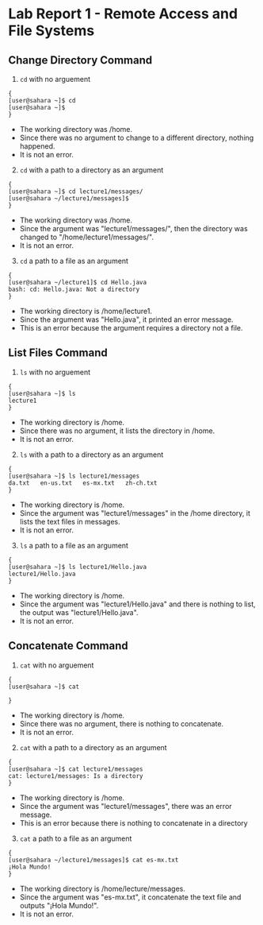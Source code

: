 # Lab Report 1 - Remote Access and File Systems

## Change Directory Command

   1. `cd` with no arguement
   ```
   {
   [user@sahara ~]$ cd
   [user@sahara ~]$
   }   
   ```
   - The working directory was /home.
   - Since there was no argument to change to a different directory, nothing happened.
   - It is not an error.
     
   2. `cd` with a path to a directory as an argument
   ```
   {
   [user@sahara ~]$ cd lecture1/messages/
   [user@sahara ~/lecture1/messages]$
   }
   ```
   - The working directory was /home.
   - Since the argument was "lecture1/messages/", then the directory was changed to "/home/lecture1/messages/".
   - It is not an error.
   3. `cd` a path to a file as an argument
   ```
   {
   [user@sahara ~/lecture1]$ cd Hello.java
   bash: cd: Hello.java: Not a directory
   }
   ```
   - The working directory is /home/lecture1.
   - Since the argument was "Hello.java", it printed an error message.
   - This is an error because the argument requires a directory not a file.
   
   
## List Files Command
   
   1. `ls` with no arguement
   ```
   {
   [user@sahara ~]$ ls
   lecture1
   }   
   ```
   - The working directory is /home.
   - Since there was no argument, it lists the directory in /home.
   - It is not an error.
    
   2. `ls` with a path to a directory as an argument
   ```
   {
   [user@sahara ~]$ ls lecture1/messages
   da.txt   en-us.txt   es-mx.txt   zh-ch.txt
   }
   ```
   - The working directory is /home.
   - Since the argument was "lecture1/messages" in the /home directory, it lists the text files in messages.
   - It is not an error.
    
   3. `ls` a path to a file as an argument
   ```
   {
   [user@sahara ~]$ ls lecture1/Hello.java
   lecture1/Hello.java
   }   
   ```
   - The working directory is /home.
   - Since the argument was "lecture1/Hello.java" and there is nothing to list, the output was "lecture1/Hello.java".
   - It is not an error.
   
   
## Concatenate Command
   
   1. `cat` with no arguement
   ```
   {
   [user@sahara ~]$ cat

   }
   ```
   - The working directory is /home.
   - Since there was no argument, there is nothing to concatenate.
   - It is not an error.
    
   2. `cat` with a path to a directory as an argument
   ```
   {
   [user@sahara ~]$ cat lecture1/messages
   cat: lecture1/messages: Is a directory
   }
   ```
   - The working directory is /home.
   - Since the argument was "lecture1/messages", there was an error message.
   - This is an error because there is nothing to concatenate in a directory
    
   3. `cat` a path to a file as an argument
   ```
   {
   [user@sahara ~/lecture1/messages]$ cat es-mx.txt
   ¡Hola Mundo!
   }
   ```
   - The working directory is /home/lecture/messages.
   - Since the argument was "es-mx.txt", it concatenate the text file and outputs "¡Hola Mundo!".
   - It is not an error.

   
